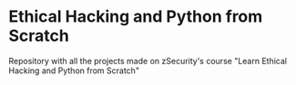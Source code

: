 # Ethical Hacking and Python from Scratch
Repository with all the projects made on zSecurity's course "Learn Ethical Hacking and Python from Scratch"
